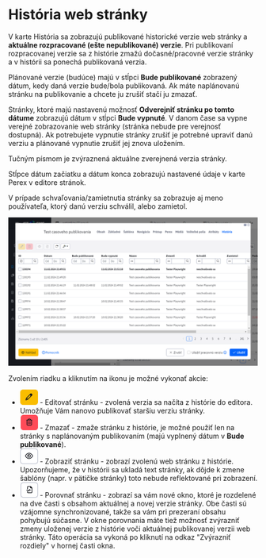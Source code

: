 # História web stránky

V karte História sa zobrazujú publikované historické verzie web stránky a **aktuálne rozpracované (ešte nepublikované) verzie**. Pri publikovaní rozpracovanej verzie sa z histórie zmažú dočasné/pracovné verzie stránky a v histórii sa ponechá publikovaná verzia.

Plánované verzie (budúce) majú v stĺpci **Bude publikované** zobrazený dátum, kedy daná verzie bude/bola publikovaná. Ak máte naplánovanú stránku na publikovanie a chcete ju zrušiť stačí ju zmazať.

Stránky, ktoré majú nastavenú možnosť **Odverejniť stránku po tomto dátume** zobrazujú dátum v stĺpci **Bude vypnuté**. V danom čase sa vypne verejné zobrazovanie web stránky (stránka nebude pre verejnosť dostupná). Ak potrebujete vypnutie stránky zrušiť je potrebné upraviť danú verziu a plánované vypnutie zrušiť jej znova uložením.

Tučným písmom je zvýraznená aktuálne zverejnená verzia stránky.

Stĺpce dátum začiatku a dátum konca zobrazujú nastavené údaje v karte Perex v editore stránok.

V prípade schvaľovania/zamietnutia stránky sa zobrazuje aj meno používateľa, ktorý danú verziu schválil, alebo zamietol.

![](history.png)

Zvolením riadku a kliknutím na ikonu je možné vykonať akcie:

- ![](history-btn-edit.png ":no-zoom") - Editovať stránku - zvolená verzia sa načíta z histórie do editora. Umožňuje Vám nanovo publikovať staršiu verziu stránky.
- ![](history-btn-remove.png ":no-zoom") - Zmazať - zmaže stránku z histórie, je možné použiť len na stránky s naplánovaným publikovaním (majú vyplnený dátum v **Bude publikované**).
- ![](history-btn-preview.png ":no-zoom") - Zobraziť stránku - zobrazí zvolenú web stránku z histórie. Upozorňujeme, že v histórii sa ukladá text stránky, ak dôjde k zmene šablóny (napr. v pätičke stránky) toto nebude reflektované pri zobrazení.
- ![](history-btn-compare.png ":no-zoom") - Porovnať stránku - zobrazí sa vám nové okno, ktoré je rozdelené na dve časti s obsahom aktuálnej a novej verzie stránky. Obe časti sú vzájomne synchronizované, takže sa vám pri prezeraní obsahu pohybujú súčasne. V okne porovnania máte tiež možnosť zvýrazniť zmeny uloženej verzie z histórie voči aktuálnej publikovanej verzii web stránky. Táto operácia sa vykoná po kliknutí na odkaz "Zvýrazniť rozdiely" v hornej časti okna.